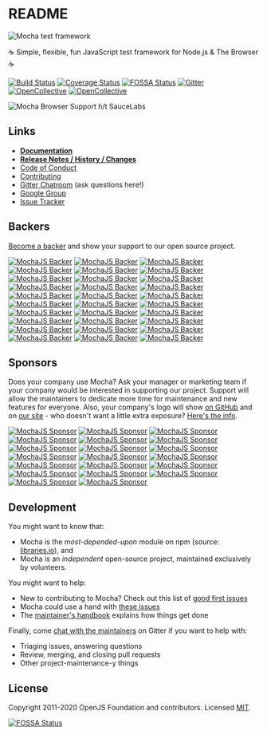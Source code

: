 # README

![Mocha test framework](https://cldup.com/xFVFxOioAU.svg)

☕️ Simple, flexible, fun JavaScript test framework for Node.js & The Browser ☕️

[![Build Status](https://api.travis-ci.org/mochajs/mocha.svg?branch=master)](http://travis-ci.org/mochajs/mocha) [![Coverage Status](https://coveralls.io/repos/github/mochajs/mocha/badge.svg)](https://coveralls.io/github/mochajs/mocha) [![FOSSA Status](https://app.fossa.io/api/projects/git%2Bhttps%3A%2F%2Fgithub.com%2Fmochajs%2Fmocha.svg?type=shield)](https://app.fossa.io/projects/git%2Bhttps%3A%2F%2Fgithub.com%2Fmochajs%2Fmocha?ref=badge_shield) [![Gitter](https://badges.gitter.im/Join%20Chat.svg)](https://gitter.im/mochajs/mocha?utm_source=badge&utm_medium=badge&utm_campaign=pr-badge&utm_content=badge) [![OpenCollective](https://opencollective.com/mochajs/backers/badge.svg)](https://github.com/mochajs/mocha#backers) [![OpenCollective](https://opencollective.com/mochajs/sponsors/badge.svg)](https://github.com/mochajs/mocha#sponsors)

![Mocha Browser Support h/t SauceLabs](https://saucelabs.com/browser-matrix/mochajs.svg)

## Links

* [**Documentation**](https://mochajs.org/)
* [**Release Notes / History / Changes**](https://github.com/mochajs/mocha/blob/master/CHANGELOG.md)
* [Code of Conduct](https://github.com/mochajs/mocha/blob/master/.github/CODE_OF_CONDUCT.md)
* [Contributing](https://github.com/mochajs/mocha/blob/master/.github/CONTRIBUTING.md)
* [Gitter Chatroom](https://gitter.im/mochajs/mocha) \(ask questions here!\)
* [Google Group](https://groups.google.com/group/mochajs)
* [Issue Tracker](https://github.com/mochajs/mocha/issues)

## Backers

[Become a backer](https://opencollective.com/mochajs#backer) and show your support to our open source project.

[![MochaJS Backer](https://opencollective.com/mochajs/backer/0/avatar)](https://opencollective.com/mochajs/backer/0/website) [![MochaJS Backer](https://opencollective.com/mochajs/backer/1/avatar)](https://opencollective.com/mochajs/backer/1/website) [![MochaJS Backer](https://opencollective.com/mochajs/backer/2/avatar)](https://opencollective.com/mochajs/backer/2/website) [![MochaJS Backer](https://opencollective.com/mochajs/backer/3/avatar)](https://opencollective.com/mochajs/backer/3/website) [![MochaJS Backer](https://opencollective.com/mochajs/backer/4/avatar)](https://opencollective.com/mochajs/backer/4/website) [![MochaJS Backer](https://opencollective.com/mochajs/backer/5/avatar)](https://opencollective.com/mochajs/backer/5/website) [![MochaJS Backer](https://opencollective.com/mochajs/backer/6/avatar)](https://opencollective.com/mochajs/backer/6/website) [![MochaJS Backer](https://opencollective.com/mochajs/backer/7/avatar)](https://opencollective.com/mochajs/backer/7/website) [![MochaJS Backer](https://opencollective.com/mochajs/backer/8/avatar)](https://opencollective.com/mochajs/backer/8/website) [![MochaJS Backer](https://opencollective.com/mochajs/backer/9/avatar)](https://opencollective.com/mochajs/backer/9/website) [![MochaJS Backer](https://opencollective.com/mochajs/backer/10/avatar)](https://opencollective.com/mochajs/backer/10/website) [![MochaJS Backer](https://opencollective.com/mochajs/backer/11/avatar)](https://opencollective.com/mochajs/backer/11/website) [![MochaJS Backer](https://opencollective.com/mochajs/backer/12/avatar)](https://opencollective.com/mochajs/backer/12/website) [![MochaJS Backer](https://opencollective.com/mochajs/backer/13/avatar)](https://opencollective.com/mochajs/backer/13/website) [![MochaJS Backer](https://opencollective.com/mochajs/backer/14/avatar)](https://opencollective.com/mochajs/backer/14/website) [![MochaJS Backer](https://opencollective.com/mochajs/backer/15/avatar)](https://opencollective.com/mochajs/backer/15/website) [![MochaJS Backer](https://opencollective.com/mochajs/backer/16/avatar)](https://opencollective.com/mochajs/backer/16/website) [![MochaJS Backer](https://opencollective.com/mochajs/backer/17/avatar)](https://opencollective.com/mochajs/backer/17/website) [![MochaJS Backer](https://opencollective.com/mochajs/backer/18/avatar)](https://opencollective.com/mochajs/backer/18/website) [![MochaJS Backer](https://opencollective.com/mochajs/backer/19/avatar)](https://opencollective.com/mochajs/backer/19/website) [![MochaJS Backer](https://opencollective.com/mochajs/backer/20/avatar)](https://opencollective.com/mochajs/backer/20/website) [![MochaJS Backer](https://opencollective.com/mochajs/backer/21/avatar)](https://opencollective.com/mochajs/backer/21/website) [![MochaJS Backer](https://opencollective.com/mochajs/backer/22/avatar)](https://opencollective.com/mochajs/backer/22/website) [![MochaJS Backer](https://opencollective.com/mochajs/backer/23/avatar)](https://opencollective.com/mochajs/backer/23/website) [![MochaJS Backer](https://opencollective.com/mochajs/backer/24/avatar)](https://opencollective.com/mochajs/backer/24/website) [![MochaJS Backer](https://opencollective.com/mochajs/backer/25/avatar)](https://opencollective.com/mochajs/backer/25/website) [![MochaJS Backer](https://opencollective.com/mochajs/backer/26/avatar)](https://opencollective.com/mochajs/backer/26/website) [![MochaJS Backer](https://opencollective.com/mochajs/backer/27/avatar)](https://opencollective.com/mochajs/backer/27/website) [![MochaJS Backer](https://opencollective.com/mochajs/backer/28/avatar)](https://opencollective.com/mochajs/backer/28/website) [![MochaJS Backer](https://opencollective.com/mochajs/backer/29/avatar)](https://opencollective.com/mochajs/backer/29/website)

## Sponsors

Does your company use Mocha? Ask your manager or marketing team if your company would be interested in supporting our project. Support will allow the maintainers to dedicate more time for maintenance and new features for everyone. Also, your company's logo will show [on GitHub](https://github.com/mochajs/mocha#readme) and on [our site](https://mochajs.org) - who doesn't want a little extra exposure? [Here's the info](https://opencollective.com/mochajs#sponsor).

[![MochaJS Sponsor](https://opencollective.com/mochajs/sponsor/0/avatar)](https://opencollective.com/mochajs/sponsor/0/website) [![MochaJS Sponsor](https://opencollective.com/mochajs/sponsor/1/avatar)](https://opencollective.com/mochajs/sponsor/1/website) [![MochaJS Sponsor](https://opencollective.com/mochajs/sponsor/2/avatar)](https://opencollective.com/mochajs/sponsor/2/website) [![MochaJS Sponsor](https://opencollective.com/mochajs/sponsor/3/avatar)](https://opencollective.com/mochajs/sponsor/3/website) [![MochaJS Sponsor](https://opencollective.com/mochajs/sponsor/4/avatar)](https://opencollective.com/mochajs/sponsor/4/website) [![MochaJS Sponsor](https://opencollective.com/mochajs/sponsor/5/avatar)](https://opencollective.com/mochajs/sponsor/5/website) [![MochaJS Sponsor](https://opencollective.com/mochajs/sponsor/6/avatar)](https://opencollective.com/mochajs/sponsor/6/website) [![MochaJS Sponsor](https://opencollective.com/mochajs/sponsor/7/avatar)](https://opencollective.com/mochajs/sponsor/7/website) [![MochaJS Sponsor](https://opencollective.com/mochajs/sponsor/8/avatar)](https://opencollective.com/mochajs/sponsor/8/website) [![MochaJS Sponsor](https://opencollective.com/mochajs/sponsor/9/avatar)](https://opencollective.com/mochajs/sponsor/9/website) [![MochaJS Sponsor](https://opencollective.com/mochajs/sponsor/10/avatar)](https://opencollective.com/mochajs/sponsor/10/website) [![MochaJS Sponsor](https://opencollective.com/mochajs/sponsor/11/avatar)](https://opencollective.com/mochajs/sponsor/11/website) [![MochaJS Sponsor](https://opencollective.com/mochajs/sponsor/12/avatar)](https://opencollective.com/mochajs/sponsor/12/website) [![MochaJS Sponsor](https://opencollective.com/mochajs/sponsor/13/avatar)](https://opencollective.com/mochajs/sponsor/13/website) [![MochaJS Sponsor](https://opencollective.com/mochajs/sponsor/14/avatar)](https://opencollective.com/mochajs/sponsor/14/website) [![MochaJS Sponsor](https://opencollective.com/mochajs/sponsor/15/avatar)](https://opencollective.com/mochajs/sponsor/15/website) [![MochaJS Sponsor](https://opencollective.com/mochajs/sponsor/16/avatar)](https://opencollective.com/mochajs/sponsor/16/website) [![MochaJS Sponsor](https://opencollective.com/mochajs/sponsor/17/avatar)](https://opencollective.com/mochajs/sponsor/17/website) [![MochaJS Sponsor](https://opencollective.com/mochajs/sponsor/18/avatar)](https://opencollective.com/mochajs/sponsor/18/website) [![MochaJS Sponsor](https://opencollective.com/mochajs/sponsor/19/avatar)](https://opencollective.com/mochajs/sponsor/19/website)

## Development

You might want to know that:

* Mocha is the _most-depended-upon_ module on npm \(source: [libraries.io](https://libraries.io/search?order=desc&platforms=NPM&sort=dependents_count)\), and
* Mocha is an _independent_ open-source project, maintained exclusively by volunteers.

You might want to help:

* New to contributing to Mocha? Check out this list of [good first issues](https://github.com/mochajs/mocha/issues?q=is%3Aissue+is%3Aopen+label%3Agood-first-issue)
* Mocha could use a hand with [these issues](https://github.com/mochajs/mocha/issues?q=is%3Aissue+is%3Aopen+label%3A%22help+wanted%22)
* The [maintainer's handbook](https://github.com/mochajs/mocha/blob/master/MAINTAINERS.md) explains how things get done

Finally, come [chat with the maintainers](https://gitter.im/mochajs/contributors) on Gitter if you want to help with:

* Triaging issues, answering questions
* Review, merging, and closing pull requests
* Other project-maintenance-y things

## License

Copyright 2011-2020 OpenJS Foundation and contributors. Licensed [MIT](https://github.com/mochajs/mocha/blob/master/LICENSE).

[![FOSSA Status](https://app.fossa.io/api/projects/git%2Bhttps%3A%2F%2Fgithub.com%2Fmochajs%2Fmocha.svg?type=large)](https://app.fossa.io/projects/git%2Bhttps%3A%2F%2Fgithub.com%2Fmochajs%2Fmocha?ref=badge_large)

